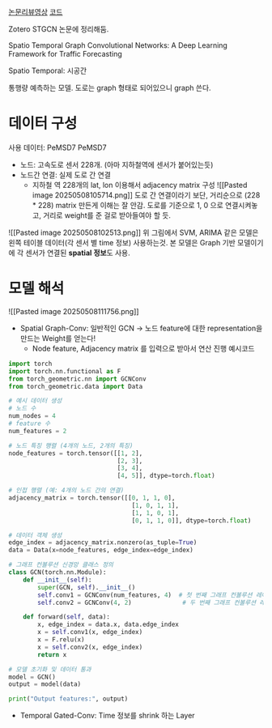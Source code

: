 [논문리뷰영상](https://www.youtube.com/watch?v=R8s5Kh5eKm8&t=1149s)
[코드](https://github.com/VeritasYin/STGCN_IJCAI-18/tree/master)

Zotero STGCN 논문에 정리해둠.

Spatio Temporal Graph Convolutional Networks: A Deep Learning Framework for Traffic Forecasting

Spatio Temporal: 시공간

통행량 예측하는 모델.
도로는 graph 형태로 되어있으니 graph 쓴다.
# 데이터 구성
사용 데이터: PeMSD7
PeMSD7
- 노드: 고속도로 센서 228개. (아마 지하철역에 센서가 붙어있는듯)
- 노드간 연결: 실제 도로 간 연결
	- 지하철 역 228개의 lat, lon 이용해서 adjacency matrix 구성
	  ![[Pasted image 20250508105714.png]]
	  도로 간 연결이라기 보단, 거리순으로 (228 * 228) matrix 만든게 이해는 잘 안감.
	  도로를 기준으로 1, 0 으로 연결시켜놓고, 거리로 weight를 준 걸로 받아들여야 할 듯.

![[Pasted image 20250508102513.png]]
위 그림에서 SVM, ARIMA 같은 모델은 왼쪽 테이블 데이터(각 센서 별 time 정보) 사용하는것.
본 모델은 Graph 기반 모델이기에 각 센서가 연결된 **spatial 정보**도 사용.
# 모델 해석
![[Pasted image 20250508111756.png]]
- Spatial Graph-Conv: 일반적인 GCN -> 노드 feature에 대한 representation을 만드는 Weight를 얻는다!
	- Node feature, Adjacency matrix 를 입력으로 받아서 연산 진행
	  예시코드
```python
import torch
import torch.nn.functional as F
from torch_geometric.nn import GCNConv
from torch_geometric.data import Data

# 예시 데이터 생성
# 노드 수
num_nodes = 4
# feature 수
num_features = 2

# 노드 특징 행렬 (4개의 노드, 2개의 특징)
node_features = torch.tensor([[1, 2], 
                              [2, 3], 
                              [3, 4], 
                              [4, 5]], dtype=torch.float)

# 인접 행렬 (예: 4개의 노드 간의 연결)
adjacency_matrix = torch.tensor([[0, 1, 1, 0], 
                                  [1, 0, 1, 1], 
                                  [1, 1, 0, 1], 
                                  [0, 1, 1, 0]], dtype=torch.float)

# 데이터 객체 생성
edge_index = adjacency_matrix.nonzero(as_tuple=True)
data = Data(x=node_features, edge_index=edge_index)

# 그래프 컨볼루션 신경망 클래스 정의
class GCN(torch.nn.Module):
    def __init__(self):
        super(GCN, self).__init__()
        self.conv1 = GCNConv(num_features, 4)  # 첫 번째 그래프 컨볼루션 레이어
        self.conv2 = GCNConv(4, 2)              # 두 번째 그래프 컨볼루션 레이어

    def forward(self, data):
        x, edge_index = data.x, data.edge_index
        x = self.conv1(x, edge_index)
        x = F.relu(x)
        x = self.conv2(x, edge_index)
        return x

# 모델 초기화 및 데이터 통과
model = GCN()
output = model(data)

print("Output features:", output)
```

- Temporal Gated-Conv: Time 정보를 shrink 하는 Layer